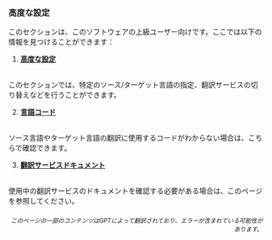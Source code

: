 ### 高度な設定

このセクションは、このソフトウェアの上級ユーザー向けです。ここでは以下の情報を見つけることができます：

1. [**高度な設定**](./advanced.md)
<br>
このセクションでは、特定のソース/ターゲット言語の指定、翻訳サービスの切り替えなどを行うことができます。

2. [**言語コード**](./Language-Codes.md)
<br>
ソース言語やターゲット言語の翻訳に使用するコードがわからない場合は、こちらで確認できます。

3. [**翻訳サービスドキュメント**](./Documentation-of-Translation-Services.md)
<br>
使用中の翻訳サービスのドキュメントを確認する必要がある場合は、このページを参照してください。

<div align="right"> 
<h6><small>このページの一部のコンテンツはGPTによって翻訳されており、エラーが含まれている可能性があります。</small></h6>